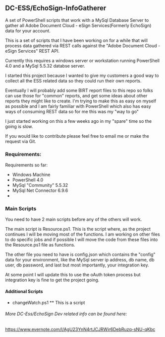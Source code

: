 ## DC-ESS/EchoSign-InfoGatherer
A set of PowerShell scripts that work with a MySql Database Server to gather all Adobe Document Cloud - eSign Services(Formerly EchoSign) data for your account.

This is a set of scripts that I have been working on for a while that will process data gathered via REST calls against the "Adobe Document Cloud - eSign Services" REST API.

Currently this requires a windows server or workstation running PowerShell 4.0 and a MySql 5.5.32 databse server.

I started this project because I wanted to give my customers a good way to collect all the ESS related data so they could run their own reports.

Eventually I will probably add some BIRT report files to this repo so folks can use those for "common" reports, and get some ideas about other reports they might like to create.  I'm trying to make this as easy on myself as possible and I am fairly familiar with PowerShell which also has easy ways of consuming REST data so for me this was my "way to go"

I just started working on this a few weeks ago in my "spare" time so the going is slow.

If you would like to contribute please feel free to email me or make the request via Git.

### Requirements:
Requirements so far:

* Windows Machine 
* PowerShell 4.0
* MySql "Community" 5.5.32
* MySql  Net Connector 6.9.6
* 

### Main Scripts
You need to have 2 main scripts before any of the others will work.

The main script is Resource.ps1.  This is the script where, as the project continues I will be moving most of the functions.  I am working on other files to do specific jobs and if possible I will move the code from these files into the Resource.ps1 file as functions.

The other file you need to have is config.json which contains  the "config" data for your environment, like the MySql server ip address, db name, db user, db password, and last but most importantly, your integration key.

At some point I will update this to use the oAuth token process but integration key is fine to get the project going.

#### Additional Scripts

* changeWatch.ps1
** This is a script 

###### More DC-Ess/EchoSign Dev related info can be found here: 
https://www.evernote.com/l/AgU23YnN4rtJCJRWir6DebRuzq-sNU-qKbc


